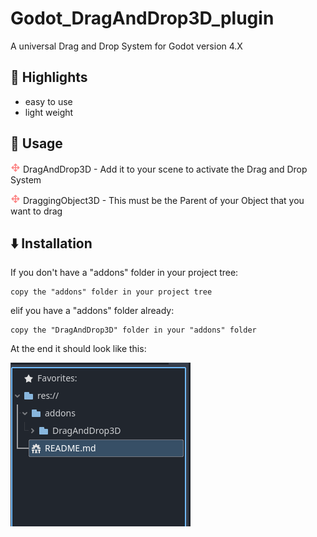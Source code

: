 # Godot_DragAndDrop3D_plugin
 
A universal Drag and Drop System for Godot version 4.X

## 🌟 Highlights

- easy to use
- light weight

## 🚀 Usage
<img src="addons/DragAndDrop3D/dragIcon.png" width="16"/> DragAndDrop3D - Add it to your scene to activate the Drag and Drop System

<img src="addons/DragAndDrop3D/dragIcon.png" width="16"/> DraggingObject3D - This must be the Parent of your Object that you want to drag

## ⬇️ Installation
If you don't have a "addons" folder in your project tree:

    copy the "addons" folder in your project tree
    
elif you have a "addons" folder already:

    copy the "DragAndDrop3D" folder in your "addons" folder

At the end it should look like this:

<img src="documentation/images/plugin_installation_screen.png"/>
